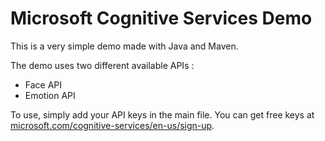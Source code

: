 # Microsoft Cognitive Services Demo

This is a very simple demo made with Java and Maven.

The demo uses two different available APIs :

- Face API
- Emotion API

To use, simply add your API keys in the main file. You can get free keys at [microsoft.com/cognitive-services/en-us/sign-up](https://www.microsoft.com/cognitive-services/en-us/sign-up).


